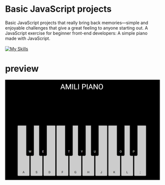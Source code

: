 # Basic JavaScript projects 
Basic JavaScript projects that really bring back memories—simple and enjoyable challenges that give a great feeling to anyone starting out.
A JavaScript exercise for beginner front-end developers:
A simple piano made with JavaScript.<br>
<br>
[![My Skills](https://skillicons.dev/icons?i=js,html,css&perline=3 )](https://amili-code.github.io)
# preview
![preview](static/pic.png)
